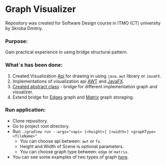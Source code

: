 # Graph Visualizer

Repository was created for Software Design course in ITMO (CT) university by
Skroba Dmitriy.

### Purpose:

Gain practical experience in using bridge structural pattern.

### What`s has been done:

1. Created Visualization [Api](./src/main/java/ru/skroba/api/DrawingApi.java)
   for drawing in using `java.awt` library or `JavaFX`.
2. Implementations of visualization
   api [AWT](./src/main/java/ru/skroba/api/AwtDrawingApi.java)
   and [JavaFX](./src/main/java/ru/skroba/api/FxDrawingApi.java).
3. [Created abstract class](./src/main/java/ru/skroba/graph/Graph.java) - bridge
   for different implementation graph and visualizer.
4. Extend bridge for [Edges](./src/main/java/ru/skroba/graph/EdgesGraph.java)
   graph and [Matrix](./src/main/java/ru/skroba/graph/MatrixGraph.java) graph
   storaging.

### Run application:

* Clone repository.
* Go to project root directory.
* Run `./gradlew run --args="<api> [<height>] [<width>] <graphType> <fileName>"`
    * You can choose api between: `awt`   or `fx`.
    * Height and Width of Scene is optional parameters.
    * You can choose graph type between: `edge` or `matrix`.
* You can see some examples of two types of graph [here](src/main/resources).